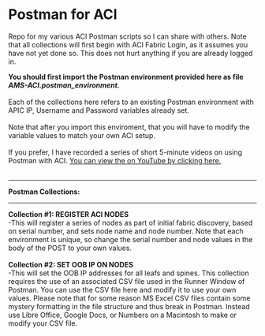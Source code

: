 # Postman for ACI
Repo for my various ACI Postman scripts so I can share with others.  Note that all collections will first begin with ACI Fabric Login, as it assumes you have not yet done so.  This does not hurt anything if you are already logged in.

<B>You should first import the Postman environment provided here as file <I>AMS-ACI.postman_environment.</I></B>
<BR><BR>
Each of the collections here refers to an existing Postman environment with APIC IP, Username and Password variables already set.
<BR><BR>
Note that after you import this enviroment, that you will have to modify the variable values to match your own ACI setup.
<BR><BR>
If you prefer, I have recorded a series of short 5-minute videos on using Postman with ACI. <a href="https://www.youtube.com/channel/UCN_MNVF3e05YntJqdldGnvA" target="_blank"> You can view the on YouTube by clicking here.</a>
<BR>
<BR>
<HR>
<B>Postman Collections:</B>
<HR>
<B>Collection #1:  REGISTER ACI NODES</B>
<BR>
  -This will register a series of nodes as part of initial fabric discovery, based on serial number, and sets node name and node number.  Note that each environment is unique, so change the serial number and node values in the body of the POST to your own values.  
<BR><BR>
<B>Collection #2:  SET OOB IP ON NODES</B>
<BR>
  -This will set the OOB IP addresses for all leafs and spines.  This collection requires the use of an associated CSV file used in the Runner Window of Postman.  You can use the CSV file here and modify it to use your own values.  Please note that for some reason MS Excel CSV files contain some mystery formatting in the file structure and thus break in Postman.  Instead use Libre Office, Google Docs, or Numbers on a Macintosh to make or modify your CSV file.  
  <BR><BR>
